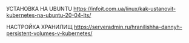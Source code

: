 УСТАНОВКА НА UBUNTU
https://infoit.com.ua/linux/kak-ustanovit-kubernetes-na-ubuntu-20-04-lts/

НАСТРОЙКА ХРАНИЛИЩ
https://serveradmin.ru/hranilishha-dannyh-persistent-volumes-v-kubernetes/
